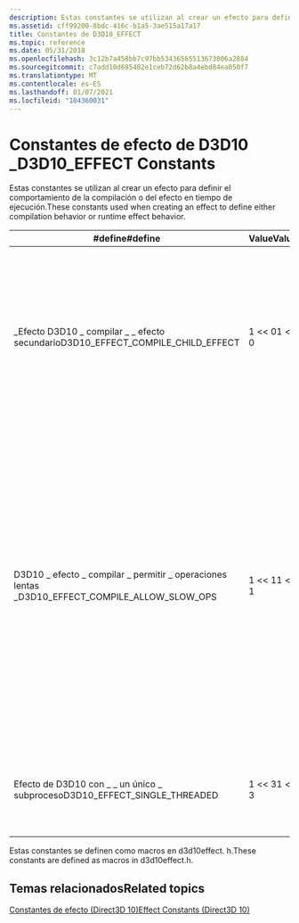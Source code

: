 ```yaml
---
description: Estas constantes se utilizan al crear un efecto para definir el comportamiento de la compilación o del efecto en tiempo de ejecución.
ms.assetid: cff99200-8bdc-416c-b1a5-3ae515a17a17
title: Constantes de D3D10_EFFECT
ms.topic: reference
ms.date: 05/31/2018
ms.openlocfilehash: 3c12b7a458bb7c97bb53436565513673006a2884
ms.sourcegitcommit: c7add10d695482e1ceb72d62b8a4ebd84ea050f7
ms.translationtype: MT
ms.contentlocale: es-ES
ms.lasthandoff: 01/07/2021
ms.locfileid: "104360031"
---
```

# <a name="d3d10_effect-constants"></a><span data-ttu-id="d8823-103">Constantes de efecto de D3D10 \_</span><span class="sxs-lookup"><span data-stu-id="d8823-103">D3D10\_EFFECT Constants</span></span>

<span data-ttu-id="d8823-104">Estas constantes se utilizan al crear un efecto para definir el comportamiento de la compilación o del efecto en tiempo de ejecución.</span><span class="sxs-lookup"><span data-stu-id="d8823-104">These constants used when creating an effect to define either compilation behavior or runtime effect behavior.</span></span>



| <span data-ttu-id="d8823-105">\#define</span><span class="sxs-lookup"><span data-stu-id="d8823-105">\#define</span></span>                                 | <span data-ttu-id="d8823-106">Value</span><span class="sxs-lookup"><span data-stu-id="d8823-106">Value</span></span>        | <span data-ttu-id="d8823-107">Descripción</span><span class="sxs-lookup"><span data-stu-id="d8823-107">Description</span></span>                                                                                                                                                                                                                                                 |
|------------------------------------------|--------------|-------------------------------------------------------------------------------------------------------------------------------------------------------------------------------------------------------------------------------------------------------------|
| <span data-ttu-id="d8823-108">\_Efecto D3D10 \_ compilar \_ \_ efecto secundario</span><span class="sxs-lookup"><span data-stu-id="d8823-108">D3D10\_EFFECT\_COMPILE\_CHILD\_EFFECT</span></span>    | <span data-ttu-id="d8823-109">1 << 0</span><span class="sxs-lookup"><span data-stu-id="d8823-109">1 << 0</span></span> | <span data-ttu-id="d8823-110">Compile el archivo. FX en un efecto secundario.</span><span class="sxs-lookup"><span data-stu-id="d8823-110">Compile the .fx file to a child effect.</span></span> <span data-ttu-id="d8823-111">Los efectos secundarios no tienen ninguna inicialización para los valores compartidos porque se inicializan en el grupo de efectos.</span><span class="sxs-lookup"><span data-stu-id="d8823-111">Child effects have no initializes for any shared values because these are initialized in the effect pool.</span></span>                                                                                                           |
| <span data-ttu-id="d8823-112">D3D10 \_ efecto \_ compilar \_ permitir \_ operaciones lentas \_</span><span class="sxs-lookup"><span data-stu-id="d8823-112">D3D10\_EFFECT\_COMPILE\_ALLOW\_SLOW\_OPS</span></span> | <span data-ttu-id="d8823-113">1 << 1</span><span class="sxs-lookup"><span data-stu-id="d8823-113">1 << 1</span></span> | <span data-ttu-id="d8823-114">De forma predeterminada, el modo de rendimiento está habilitado.</span><span class="sxs-lookup"><span data-stu-id="d8823-114">By default, performance mode is enabled.</span></span> <span data-ttu-id="d8823-115">El modo de rendimiento no permite objetos de estado mutable impidiendo que las expresiones no literales aparezcan en las definiciones de objeto de estado.</span><span class="sxs-lookup"><span data-stu-id="d8823-115">Performance mode disallows mutable state objects by preventing non-literal expressions from appearing in state object definitions.</span></span> <span data-ttu-id="d8823-116">Si se especifica esta marca, se deshabilitará el modo y se permitirán los objetos de estado mutable.</span><span class="sxs-lookup"><span data-stu-id="d8823-116">Specifying this flag will disable the mode and allow for mutable state objects.</span></span> |
| <span data-ttu-id="d8823-117">Efecto de D3D10 con \_ \_ un único \_ subproceso</span><span class="sxs-lookup"><span data-stu-id="d8823-117">D3D10\_EFFECT\_SINGLE\_THREADED</span></span>          | <span data-ttu-id="d8823-118">1 << 3</span><span class="sxs-lookup"><span data-stu-id="d8823-118">1 << 3</span></span> | <span data-ttu-id="d8823-119">No intente sincronizar con otros efectos de carga de subprocesos en el mismo grupo.</span><span class="sxs-lookup"><span data-stu-id="d8823-119">Do not attempt to synchronize with other threads loading effects into the same pool.</span></span>                                                                                                                                                                        |



 

<span data-ttu-id="d8823-120">Estas constantes se definen como macros en d3d10effect. h.</span><span class="sxs-lookup"><span data-stu-id="d8823-120">These constants are defined as macros in d3d10effect.h.</span></span>

## <a name="related-topics"></a><span data-ttu-id="d8823-121">Temas relacionados</span><span class="sxs-lookup"><span data-stu-id="d8823-121">Related topics</span></span>

<dl> <dt>

[<span data-ttu-id="d8823-122">Constantes de efecto (Direct3D 10)</span><span class="sxs-lookup"><span data-stu-id="d8823-122">Effect Constants (Direct3D 10)</span></span>](d3d10-graphics-reference-effect-constants.md)
</dt> </dl>

 

 



